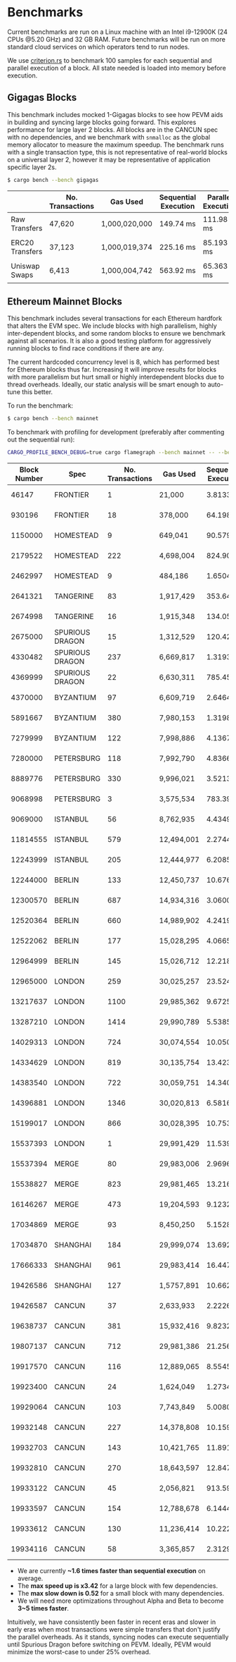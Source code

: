 # Benchmarks

Current benchmarks are run on a Linux machine with an Intel i9-12900K (24 CPUs @5.20 GHz) and 32 GB RAM. Future benchmarks will be run on more standard cloud services on which operators tend to run nodes.

We use [criterion.rs](https://github.com/bheisler/criterion.rs) to benchmark 100 samples for each sequential and parallel execution of a block. All state needed is loaded into memory before execution.

## Gigagas Blocks

This benchmark includes mocked 1-Gigagas blocks to see how PEVM aids in building and syncing large blocks going forward. This explores performance for large layer 2 blocks. All blocks are in the CANCUN spec with no dependencies, and we benchmark with `snmalloc` as the global memory allocator to measure the maximum speedup. The benchmark runs with a single transaction type, this is not representative of real-world blocks on a universal layer 2, however it may be representative of application specific layer 2s. 

```sh
$ cargo bench --bench gigagas
```

|                 | No. Transactions | Gas Used      | Sequential Execution | Parallel Execution | P / S      |
| --------------- | ---------------- | ------------- | -------------------- | ------------------ | ---------- |
| Raw Transfers   | 47,620           | 1,000,020,000 | 149.74 ms            | 111.98 ms          | 🟢1.34     |
| ERC20 Transfers | 37,123           | 1,000,019,374 | 225.16 ms            | 85.193 ms          | 🟢2.64     |
| Uniswap Swaps   | 6,413            | 1,000,004,742 | 563.92 ms            | 65.363 ms          | 🟢**8.63** |

## Ethereum Mainnet Blocks

This benchmark includes several transactions for each Ethereum hardfork that alters the EVM spec. We include blocks with high parallelism, highly inter-dependent blocks, and some random blocks to ensure we benchmark against all scenarios. It is also a good testing platform for aggressively running blocks to find race conditions if there are any.

The current hardcoded concurrency level is 8, which has performed best for Ethereum blocks thus far. Increasing it will improve results for blocks with more parallelism but hurt small or highly interdependent blocks due to thread overheads. Ideally, our static analysis will be smart enough to auto-tune this better.

To run the benchmark:

```sh
$ cargo bench --bench mainnet
```

To benchmark with profiling for development (preferably after commenting out the sequential run):

```sh
CARGO_PROFILE_BENCH_DEBUG=true cargo flamegraph --bench mainnet -- --bench
```

| Block Number | Spec            | No. Transactions | Gas Used   | Sequential Execution | Parallel Execution | Speedup    |
| ------------ | --------------- | ---------------- | ---------- | -------------------- | ------------------ | ---------- |
| 46147        | FRONTIER        | 1                | 21,000     | 3.8133 µs            | 5.5464 µs          | 🔴0.69     |
| 930196       | FRONTIER        | 18               | 378,000    | 64.198 µs            | 124.53 µs          | 🔴**0.52** |
| 1150000      | HOMESTEAD       | 9                | 649,041    | 90.579 µs            | 117.67 µs          | 🔴0.77     |
| 2179522      | HOMESTEAD       | 222              | 4,698,004  | 824.90 µs            | 1.4999 ms          | 🔴0.55     |
| 2462997      | HOMESTEAD       | 9                | 484,186    | 1.6504 ms            | 1.8854 ms          | 🔴0.88     |
| 2641321      | TANGERINE       | 83               | 1,917,429  | 353.64 µs            | 627.91 µs          | 🔴0.56     |
| 2674998      | TANGERINE       | 16               | 1,915,348  | 134.05 µs            | 119.58 µs          | 🟢1.12     |
| 2675000      | SPURIOUS DRAGON | 15               | 1,312,529  | 120.42 µs            | 125.91 µs          | 🔴0.96     |
| 4330482      | SPURIOUS DRAGON | 237              | 6,669,817  | 1.3193 ms            | 644.19 µs          | 🟢2.05     |
| 4369999      | SPURIOUS DRAGON | 22               | 6,630,311  | 785.45 µs            | 385.63 µs          | 🟢2.04     |
| 4370000      | BYZANTIUM       | 97               | 6,609,719  | 2.6464 ms            | 2.4256 ms          | 🟢1.09     |
| 5891667      | BYZANTIUM       | 380              | 7,980,153  | 1.3198 ms            | 2.4326 ms          | 🔴0.54     |
| 7279999      | BYZANTIUM       | 122              | 7,998,886  | 4.1367 ms            | 1.3499 ms          | 🟢3.06     |
| 7280000      | PETERSBURG      | 118              | 7,992,790  | 4.8366 ms            | 2.4461 ms          | 🟢1.98     |
| 8889776      | PETERSBURG      | 330              | 9,996,021  | 3.5213 ms            | 1.4171 ms          | 🟢2.48     |
| 9068998      | PETERSBURG      | 3                | 3,575,534  | 783.39 µs            | 961.55 µs          | 🔴0.81     |
| 9069000      | ISTANBUL        | 56               | 8,762,935  | 4.4349 ms            | 2.8628 ms          | 🟢1.55     |
| 11814555     | ISTANBUL        | 579              | 12,494,001 | 2.2744 ms            | 3.7299 ms          | 🔴0.61     |
| 12243999     | ISTANBUL        | 205              | 12,444,977 | 6.2085 ms            | 3.1359 ms          | 🟢1.98     |
| 12244000     | BERLIN          | 133              | 12,450,737 | 10.676 ms            | 8.1790 ms          | 🟢1.31     |
| 12300570     | BERLIN          | 687              | 14,934,316 | 3.0600 ms            | 4.3783 ms          | 🔴0.7      |
| 12520364     | BERLIN          | 660              | 14,989,902 | 4.2419 ms            | 5.6387 ms          | 🔴0.75     |
| 12522062     | BERLIN          | 177              | 15,028,295 | 4.0665 ms            | 2.0490 ms          | 🟢1.98     |
| 12964999     | BERLIN          | 145              | 15,026,712 | 12.218 ms            | 10.069 ms          | 🟢1.21     |
| 12965000     | LONDON          | 259              | 30,025,257 | 23.524 ms            | 8.1404 ms          | 🟢2.89     |
| 13217637     | LONDON          | 1100             | 29,985,362 | 9.6725 ms            | 7.8234 ms          | 🟢1.24     |
| 13287210     | LONDON          | 1414             | 29,990,789 | 5.5385 ms            | 10.135 ms          | 🔴0.55     |
| 14029313     | LONDON          | 724              | 30,074,554 | 10.050 ms            | 2.9390 ms          | 🟢**3.42** |
| 14334629     | LONDON          | 819              | 30,135,754 | 13.423 ms            | 6.6662 ms          | 🟢2.01     |
| 14383540     | LONDON          | 722              | 30,059,751 | 14.340 ms            | 6.1922 ms          | 🟢2.32     |
| 14396881     | LONDON          | 1346             | 30,020,813 | 6.5816 ms            | 9.3410 ms          | 🔴0.7      |
| 15199017     | LONDON          | 866              | 30,028,395 | 10.753 ms            | 5.0941 ms          | 🟢2.11     |
| 15537393     | LONDON          | 1                | 29,991,429 | 11.539 µs            | 13.292 µs          | 🔴0.87     |
| 15537394     | MERGE           | 80               | 29,983,006 | 2.9696 ms            | 1.9209 ms          | 🟢1.55     |
| 15538827     | MERGE           | 823              | 29,981,465 | 13.216 ms            | 7.6968 ms          | 🟢1.72     |
| 16146267     | MERGE           | 473              | 19,204,593 | 9.1232 ms            | 3.3758 ms          | 🟢2.7      |
| 17034869     | MERGE           | 93               | 8,450,250  | 5.1528 ms            | 2.5558 ms          | 🟢2.02     |
| 17034870     | SHANGHAI        | 184              | 29,999,074 | 13.692 ms            | 9.0195 ms          | 🟢1.52     |
| 17666333     | SHANGHAI        | 961              | 29,983,414 | 16.447 ms            | 8.2956 ms          | 🟢1.98     |
| 19426586     | SHANGHAI        | 127              | 1,5757,891 | 10.662 ms            | 8.8176 ms          | 🟢1.21     |
| 19426587     | CANCUN          | 37               | 2,633,933  | 2.2226 ms            | 1.3733 ms          | 🟢1.62     |
| 19638737     | CANCUN          | 381              | 15,932,416 | 9.8232 ms            | 6.6009 ms          | 🟢1.49     |
| 19807137     | CANCUN          | 712              | 29,981,386 | 21.256 ms            | 10.197 ms          | 🟢2.08     |
| 19917570     | CANCUN          | 116              | 12,889,065 | 8.5545 ms            | 4.3840 ms          | 🟢1.95     |
| 19923400     | CANCUN          | 24               | 1,624,049  | 1.2734 ms            | 1.0750 ms          | 🟢1.18     |
| 19929064     | CANCUN          | 103              | 7,743,849  | 5.0080 ms            | 2.9115 ms          | 🟢1.72     |
| 19932148     | CANCUN          | 227              | 14,378,808 | 10.159 ms            | 6.0995 ms          | 🟢1.67     |
| 19932703     | CANCUN          | 143              | 10,421,765 | 11.891 ms            | 6.9915 ms          | 🟢1.7      |
| 19932810     | CANCUN          | 270              | 18,643,597 | 12.847 ms            | 7.7446 ms          | 🟢1.66     |
| 19933122     | CANCUN          | 45               | 2,056,821  | 913.59 µs            | 621.96 µs          | 🟢1.47     |
| 19933597     | CANCUN          | 154              | 12,788,678 | 6.1444 ms            | 3.9447 ms          | 🟢1.56     |
| 19933612     | CANCUN          | 130              | 11,236,414 | 10.222 ms            | 4.0232 ms          | 🟢2.54     |
| 19934116     | CANCUN          | 58               | 3,365,857  | 2.3129 ms            | 1.4174 ms          | 🟢1.63     |

- We are currently **~1.6 times faster than sequential execution** on average.
- The **max speed up is x3.42** for a large block with few dependencies.
- The **max slow down is 0.52** for a small block with many dependencies.
- We will need more optimizations throughout Alpha and Beta to become **3~5 times faster**.

Intuitively, we have consistently been faster in recent eras and slower in early eras when most transactions were simple transfers that don't justify the parallel overheads. As it stands, syncing nodes can execute sequentially until Spurious Dragon before switching on PEVM. Ideally, PEVM would minimize the worst-case to under 25% overhead.
